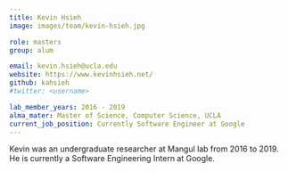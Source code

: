 ```yaml
---
title: Kevin Hsieh
image: images/team/kevin-hsieh.jpg

role: masters
group: alum

email: kevin.hsieh@ucla.edu
website: https://www.kevinhsieh.net/
github: kahsieh
#twitter: <username>

lab_member_years: 2016 - 2019
alma_mater: Master of Science, Computer Science, UCLA
current_job_position: Currently Software Engineer at Google
---
```


Kevin was an undergraduate researcher at Mangul lab from 2016 to 2019. 
He is currently a Software Engineering Intern at Google.
